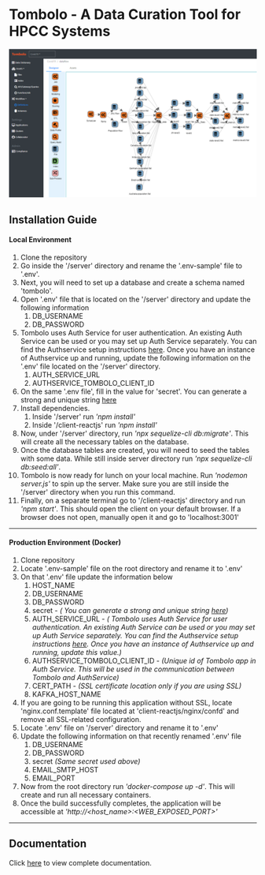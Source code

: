 # Tombolo - A Data Curation Tool for HPCC Systems
![](/docs/images/tombolo/Slide1.png)
## Installation Guide
#### Local Environment 
1. Clone the repository
2. Go inside the '/server' directory and rename the '.env-sample' file to '.env'.
3. Next, you will need to set up a database and create a schema named 'tombolo'.
4. Open '.env' file that is located on the '/server' directory and  update the following information
      1. DB_USERNAME
      2. DB_PASSWORD
5. Tombolo uses Auth Service for user authentication. An existing Auth Service can be used or you may set up Auth Service separately. 
    You can find the Authservice setup instructions [here](https://github.com/hpcc-systems/Auth-Service). Once you have an instance of Authservice up and running, 
    update the following information on the '.env' file located on the '/server' directory.
    1. AUTH_SERVICE_URL
    2. AUTHSERVICE_TOMBOLO_CLIENT_ID
6. On the same '.env file',  fill in the value for 'secret'. You can generate a strong and unique string [here](https://www.grc.com/passwords.htm)
7. Install dependencies.
    1. Inside '/server' run *'npm install'*
    2. Inside '/client-reactjs' run *'npm install'*
8. Now, under '/server' directory, run *'npx sequelize-cli db:migrate'*. This will create all the necessary tables on the database.
9. Once the database tables are created, you will need to seed the tables with some  data. While still inside server directory run *'npx sequelize-cli db:seed:all'*.
10. Tombolo is now ready for lunch on your local machine. Run *'nodemon server.js'* to spin up the server. Make sure you are still inside the '/server' directory when you run this command.
11. Finally, on a separate terminal go to '/client-reactjs' directory and run *'npm start'*. This should open the client on your default browser. If a browser does not open, manually open it and go to 'localhost:3001'

----
#### Production Environment (Docker)
1. Clone repository
2. Locate '.env-sample' file on the root directory and rename it to '.env'
3. On that  '.env' file update the information below
   1. HOST_NAME
	1. DB_USERNAME
	2. DB_PASSWORD
	3. secret -  *( You can generate a strong and unique string [here](https://www.grc.com/passwords.htm))*
   3. AUTH_SERVICE_URL - *( Tombolo uses Auth Service for user authentication. An existing Auth Service can be used or you may set up Auth Service separately. 
    You can find the Authservice setup instructions [here](https://github.com/hpcc-systems/Auth-Service). Once you have an instance of Authservice up and running, 
    update this value.)*
    4. AUTHSERVICE_TOMBOLO_CLIENT_ID - *(Unique id of Tombolo app in Auth Service. This will be used in the communication between Tombolo and AuthService)*
   4. CERT_PATH - *(SSL certificate location only if you are using SSL)*
   5. KAFKA_HOST_NAME
4. If you are going to be running this application without SSL, locate 'nginx.conf.template' file located at 'client-reactjs/nginx/confd' and remove all SSL-related configuration. 
4. Locate '.env' file on '/server' directory and rename it to '.env'
5. Update the following information on that recently renamed '.env' file
    1. DB_USERNAME
    2. DB_PASSWORD
    3. secret *(Same secret used above)*
    4. EMAIL_SMTP_HOST
    5. EMAIL_PORT
 6. Now from the root directory run *'docker-compose up -d'*. This will create and run all necessary containers.
 7. Once the build  successfully completes, the application will be accessible at *'http://<host_name>:<WEB_EXPOSED_PORT>'*

----
## Documentation 
Click [here](https://github.com/hpcc-systems/Tombolo/blob/master/docs/README.md) to view complete documentation.
